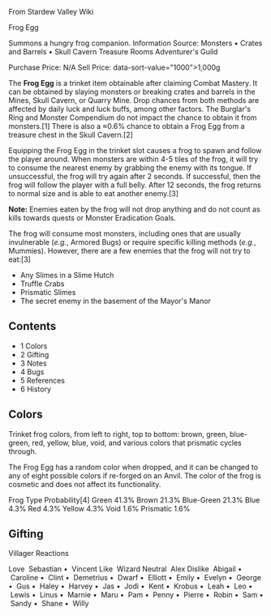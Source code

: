 From Stardew Valley Wiki

Frog Egg

Summons a hungry frog companion. Information Source: Monsters • Crates and Barrels • Skull Cavern Treasure Rooms Adventurer's Guild

Purchase Price: N/A Sell Price: data-sort-value="1000"&gt;1,000g

The **Frog Egg** is a trinket item obtainable after claiming Combat Mastery. It can be obtained by slaying monsters or breaking crates and barrels in the Mines, Skull Cavern, or Quarry Mine. Drop chances from both methods are affected by daily luck and luck buffs, among other factors. The Burglar's Ring and Monster Compendium do not impact the chance to obtain it from monsters.\[1] There is also a ≈0.6% chance to obtain a Frog Egg from a treasure chest in the Skull Cavern.\[2]

Equipping the Frog Egg in the trinket slot causes a frog to spawn and follow the player around. When monsters are within 4-5 tiles of the frog, it will try to consume the nearest enemy by grabbing the enemy with its tongue. If unsuccessful, the frog will try again after 2 seconds. If successful, then the frog will follow the player with a full belly. After 12 seconds, the frog returns to normal size and is able to eat another enemy.\[3]

**Note:** Enemies eaten by the frog will not drop anything and do not count as kills towards quests or Monster Eradication Goals.

The frog will consume most monsters, including ones that are usually invulnerable (*e.g.*, Armored Bugs) or require specific killing methods (*e.g.*, Mummies). However, there are a few enemies that the frog will not try to eat:\[3]

- Any Slimes in a Slime Hutch
- Truffle Crabs
- Prismatic Slimes
- The secret enemy in the basement of the Mayor's Manor

## Contents

- 1 Colors
- 2 Gifting
- 3 Notes
- 4 Bugs
- 5 References
- 6 History

## Colors

Trinket frog colors, from left to right, top to bottom: brown, green, blue-green, red, yellow, blue, void, and various colors that prismatic cycles through.

The Frog Egg has a random color when dropped, and it can be changed to any of eight possible colors if re-forged on an Anvil. The color of the frog is cosmetic and does not affect its functionality.

Frog Type Probability\[4] Green 41.3% Brown 21.3% Blue-Green 21.3% Blue 4.3% Red 4.3% Yellow 4.3% Void 1.6% Prismatic 1.6%

## Gifting

Villager Reactions

Love  Sebastian •  Vincent Like  Wizard Neutral  Alex Dislike  Abigail •  Caroline •  Clint •  Demetrius •  Dwarf •  Elliott •  Emily •  Evelyn •  George •  Gus •  Haley •  Harvey •  Jas •  Jodi •  Kent •  Krobus •  Leah •  Leo •  Lewis •  Linus •  Marnie •  Maru •  Pam •  Penny •  Pierre •  Robin •  Sam •  Sandy •  Shane •  Willy